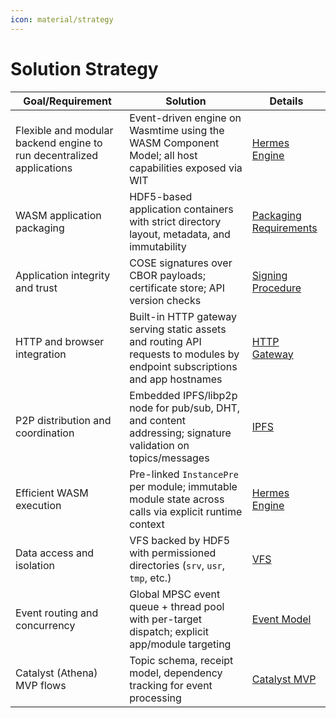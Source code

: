 ```yaml
---
icon: material/strategy
---
```


# Solution Strategy

<!-- See: https://docs.arc42.org/section-4/ -->

| Goal/Requirement | Solution | Details |
| --- | --- | --- |
| Flexible and modular backend engine to run decentralized applications | Event-driven engine on Wasmtime using the WASM Component Model; all host capabilities exposed via WIT | [Hermes Engine](05_building_block_view/hermes_engine.md) |
| WASM application packaging | HDF5-based application containers with strict directory layout, metadata, and immutability | [Packaging Requirements](08_concepts/hermes_packaging_requirements/overview.md) |
| Application integrity and trust | COSE signatures over CBOR payloads; certificate store; API version checks | [Signing Procedure](08_concepts/hermes_signing_procedure/index.md) |
| HTTP and browser integration | Built-in HTTP gateway serving static assets and routing API requests to modules by endpoint subscriptions and app hostnames | [HTTP Gateway](08_concepts/http_gateway.md) |
| P2P distribution and coordination | Embedded IPFS/libp2p node for pub/sub, DHT, and content addressing; signature validation on topics/messages | [IPFS](08_concepts/ipfs.md) |
| Efficient WASM execution | Pre-linked `InstancePre` per module; immutable module state across calls via explicit runtime context | [Hermes Engine](05_building_block_view/hermes_engine.md) |
| Data access and isolation | VFS backed by HDF5 with permissioned directories (`srv`, `usr`, `tmp`, etc.) | [VFS](08_concepts/vfs.md) |
| Event routing and concurrency | Global MPSC event queue + thread pool with per-target dispatch; explicit app/module targeting | [Event Model](08_concepts/event_model.md) |
| Catalyst (Athena) MVP flows | Topic schema, receipt model, dependency tracking for event processing | [Catalyst MVP](08_concepts/catalyst_mvp.md) |
